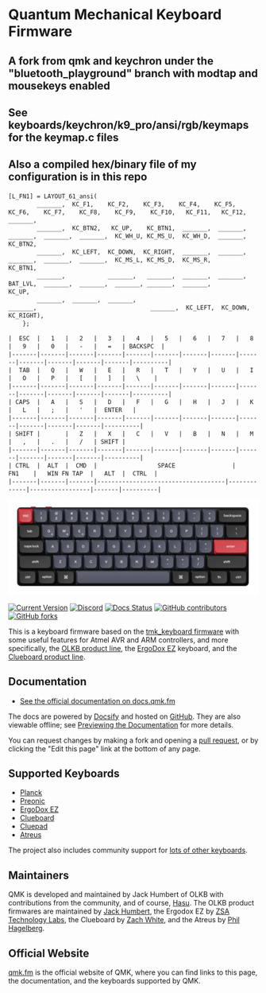 # Quantum Mechanical Keyboard Firmware
## A fork from qmk and keychron under the "bluetooth_playground" branch with modtap and mousekeys enabled
## See keyboards/keychron/k9_pro/ansi/rgb/keymaps for the keymap.c files
## Also a compiled hex/binary file of my configuration is in this repo

```
[L_FN1] = LAYOUT_61_ansi(
        _______,  KC_F1,    KC_F2,    KC_F3,    KC_F4,    KC_F5,    KC_F6,    KC_F7,    KC_F8,    KC_F9,    KC_F10,   KC_F11,   KC_F12,   _______,
        _______,  KC_BTN2,   KC_UP,    KC_BTN1,  _______,  _______,  _______,  _______,  _______,  KC_WH_U, KC_MS_U,  KC_WH_D,  _______,  KC_BTN2,
        _______,  KC_LEFT,  KC_DOWN,  KC_RIGHT,  _______,  _______,  _______,  _______,  _______,  KC_MS_L, KC_MS_D,  KC_MS_R,            KC_BTN1,
        _______,            _______,   _______,  _______,  _______,  BAT_LVL,  _______,  _______,  _______, _______,  _______,              KC_UP,
        _______,  _______,  _______,                                _______,                                _______,  KC_LEFT,  KC_DOWN,  KC_RIGHT),
    };
```
```
|  ESC  |   1   |   2   |   3   |   4   |   5   |   6   |   7   |   8   |   9   |   0   |   -   |   =   | BACKSPC  |
|-------|-------|-------|-------|-------|-------|-------|-------|-------|-------|-------|-------|-------|----------|
|  TAB  |   Q   |   W   |   E   |   R   |   T   |   Y   |   U   |   I   |   O   |   P   |   [   |   ]   |   \    |
|-------|-------|-------|-------|-------|-------|-------|-------|-------|-------|-------|-------|-------|----------|
| CAPS  |   A   |   S   |   D   |   F   |   G   |   H   |   J   |   K   |   L   |   ;   |   '   |  ENTER   |
|-------|-------|-------|-------|-------|-------|-------|-------|-------|-------|-------|-------|----------|
| SHIFT |       |   Z   |   X   |   C   |   V   |   B   |   N   |   M   |   ,   |   .   |   /   | SHIFT |
|-------|-------|-------|-------|-------|-------|-------|-------|-------|-------|-------|-------|----------|
| CTRL  |  ALT  |  CMD  |                 SPACE                |    FN1    |   WIN FN TAP  |   ALT  |  CTRL  |
|-------|-------|-------|------------------------------------|-------------|-----------------|-------|----------|

```
<img src="https://github.com/Keychron/ProductImage/raw/main/K_Pro/k9_pro.jpg?raw=true">

[![Current Version](https://img.shields.io/github/tag/qmk/qmk_firmware.svg)](https://github.com/qmk/qmk_firmware/tags)
[![Discord](https://img.shields.io/discord/440868230475677696.svg)](https://discord.gg/Uq7gcHh)
[![Docs Status](https://img.shields.io/badge/docs-ready-orange.svg)](https://docs.qmk.fm)
[![GitHub contributors](https://img.shields.io/github/contributors/qmk/qmk_firmware.svg)](https://github.com/qmk/qmk_firmware/pulse/monthly)
[![GitHub forks](https://img.shields.io/github/forks/qmk/qmk_firmware.svg?style=social&label=Fork)](https://github.com/qmk/qmk_firmware/)

This is a keyboard firmware based on the [tmk\_keyboard firmware](https://github.com/tmk/tmk_keyboard) with some useful features for Atmel AVR and ARM controllers, and more specifically, the [OLKB product line](https://olkb.com), the [ErgoDox EZ](https://ergodox-ez.com) keyboard, and the [Clueboard product line](https://clueboard.co).

## Documentation

* [See the official documentation on docs.qmk.fm](https://docs.qmk.fm)

The docs are powered by [Docsify](https://docsify.js.org/) and hosted on [GitHub](/docs/). They are also viewable offline; see [Previewing the Documentation](https://docs.qmk.fm/#/contributing?id=previewing-the-documentation) for more details.

You can request changes by making a fork and opening a [pull request](https://github.com/qmk/qmk_firmware/pulls), or by clicking the "Edit this page" link at the bottom of any page.

## Supported Keyboards

* [Planck](/keyboards/planck/)
* [Preonic](/keyboards/preonic/)
* [ErgoDox EZ](/keyboards/ergodox_ez/)
* [Clueboard](/keyboards/clueboard/)
* [Cluepad](/keyboards/clueboard/17/)
* [Atreus](/keyboards/atreus/)

The project also includes community support for [lots of other keyboards](/keyboards/).

## Maintainers

QMK is developed and maintained by Jack Humbert of OLKB with contributions from the community, and of course, [Hasu](https://github.com/tmk). The OLKB product firmwares are maintained by [Jack Humbert](https://github.com/jackhumbert), the Ergodox EZ by [ZSA Technology Labs](https://github.com/zsa), the Clueboard by [Zach White](https://github.com/skullydazed), and the Atreus by [Phil Hagelberg](https://github.com/technomancy).

## Official Website

[qmk.fm](https://qmk.fm) is the official website of QMK, where you can find links to this page, the documentation, and the keyboards supported by QMK.
